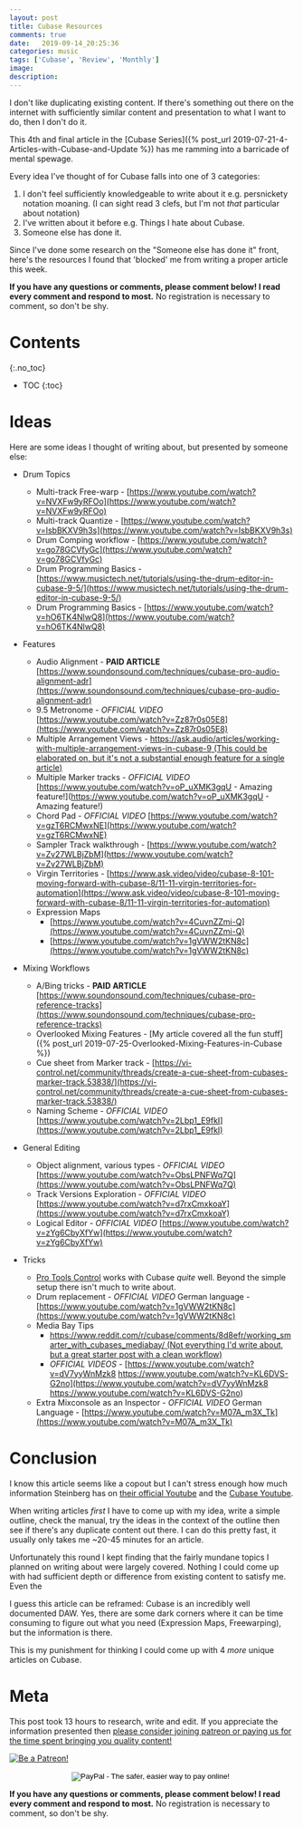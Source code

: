 ```yaml
---
layout: post
title: Cubase Resources
comments: true
date:   2019-09-14_20:25:36 
categories: music
tags: ['Cubase', 'Review', 'Monthly']
image:
description:
---
```


I don't like duplicating existing content. If there's something out there on the internet with sufficiently similar content and presentation to what I want to do, then I don't do it.

This 4th and final article in the [Cubase Series]({% post_url 2019-07-21-4-Articles-with-Cubase-and-Update %}) has me ramming into a barricade of mental spewage.

Every idea I've thought of for Cubase falls into one of 3 categories:

1. I don't feel sufficiently knowledgeable to write about it e.g. persnickety notation moaning. (I can sight read 3 clefs, but I'm not _that_ particular about notation)
2. I've written about it before e.g. Things I hate about Cubase.
3. Someone else has done it.

Since I've done some research on the "Someone else has done it" front, here's the resources I found that 'blocked' me from writing a proper article this week.

<!--more-->

**If you have any questions or comments, please comment below! I read every comment and respond to most.** No registration is necessary to comment, so don't be shy.

# Contents
{:.no_toc}
* TOC
{:toc}

# Ideas

Here are some ideas I thought of writing about, but presented by someone else:

* Drum Topics
    * Multi-track Free-warp - [https://www.youtube.com/watch?v=NVXFw9yRFOo](https://www.youtube.com/watch?v=NVXFw9yRFOo)
    * Multi-track Quantize - [https://www.youtube.com/watch?v=IsbBKXV9h3s](https://www.youtube.com/watch?v=IsbBKXV9h3s)
    * Drum Comping workflow - [https://www.youtube.com/watch?v=go78GCVfyGc](https://www.youtube.com/watch?v=go78GCVfyGc)
    * Drum Programming Basics - [https://www.musictech.net/tutorials/using-the-drum-editor-in-cubase-9-5/](https://www.musictech.net/tutorials/using-the-drum-editor-in-cubase-9-5/)
    * Drum Programming Basics - [https://www.youtube.com/watch?v=hO6TK4NlwQ8](https://www.youtube.com/watch?v=hO6TK4NlwQ8)

* Features
    * Audio Alignment - **PAID ARTICLE** [https://www.soundonsound.com/techniques/cubase-pro-audio-alignment-adr](https://www.soundonsound.com/techniques/cubase-pro-audio-alignment-adr)
    * 9.5 Metronome - _OFFICIAL VIDEO_ [https://www.youtube.com/watch?v=Zz87r0s05E8](https://www.youtube.com/watch?v=Zz87r0s05E8)
    * Multiple Arrangement Views - [https://ask.audio/articles/working-with-multiple-arrangement-views-in-cubase-9 (This could be elaborated on, but it's not a substantial enough feature for a single article)](https://ask.audio/articles/working-with-multiple-arrangement-views-in-cubase-9 (This could be elaborated on, but it's not a substantial enough feature for a single article))
    * Multiple Marker tracks - _OFFICIAL VIDEO_ [https://www.youtube.com/watch?v=oP_uXMK3gqU - Amazing feature!](https://www.youtube.com/watch?v=oP_uXMK3gqU - Amazing feature!)
    * Chord Pad - _OFFICIAL VIDEO_ [https://www.youtube.com/watch?v=gzT6RCMwxNE](https://www.youtube.com/watch?v=gzT6RCMwxNE)
    * Sampler Track walkthrough - [https://www.youtube.com/watch?v=Zv27WLBjZbM](https://www.youtube.com/watch?v=Zv27WLBjZbM)
    * Virgin Territories - [https://www.ask.video/video/cubase-8-101-moving-forward-with-cubase-8/11-11-virgin-territories-for-automation](https://www.ask.video/video/cubase-8-101-moving-forward-with-cubase-8/11-11-virgin-territories-for-automation)
    * Expression Maps
        * [https://www.youtube.com/watch?v=4CuvnZZmi-Q](https://www.youtube.com/watch?v=4CuvnZZmi-Q)
        * [https://www.youtube.com/watch?v=1gVWW2tKN8c](https://www.youtube.com/watch?v=1gVWW2tKN8c)

* Mixing Workflows
    * A/Bing tricks - **PAID ARTICLE** [https://www.soundonsound.com/techniques/cubase-pro-reference-tracks](https://www.soundonsound.com/techniques/cubase-pro-reference-tracks)
    * Overlooked Mixing Features - [My article covered all the fun stuff]({% post_url 2019-07-25-Overlooked-Mixing-Features-in-Cubase %})
    * Cue sheet from Marker track - [https://vi-control.net/community/threads/create-a-cue-sheet-from-cubases-marker-track.53838/](https://vi-control.net/community/threads/create-a-cue-sheet-from-cubases-marker-track.53838/)
    * Naming Scheme - _OFFICIAL VIDEO_ [https://www.youtube.com/watch?v=2Lbp1_E9fkI](https://www.youtube.com/watch?v=2Lbp1_E9fkI)
    
* General Editing
    * Object alignment, various types - _OFFICIAL VIDEO_ [https://www.youtube.com/watch?v=ObsLPNFWq7Q](https://www.youtube.com/watch?v=ObsLPNFWq7Q)
    * Track Versions Exploration - _OFFICIAL VIDEO_ [https://www.youtube.com/watch?v=d7rxCmxkoaY](https://www.youtube.com/watch?v=d7rxCmxkoaY)
    * Logical Editor - _OFFICIAL VIDEO_ [https://www.youtube.com/watch?v=zYg6CbyXfYw](https://www.youtube.com/watch?v=zYg6CbyXfYw)

* Tricks
    * [Pro Tools Control](https://www.avid.com/products/pro-tools-control) works with Cubase _quite_ well. Beyond the simple setup there isn't much to write about.
    * Drum replacement - _OFFICIAL VIDEO_ German language - [https://www.youtube.com/watch?v=1gVWW2tKN8c](https://www.youtube.com/watch?v=1gVWW2tKN8c)
    * Media Bay Tips
        * [https://www.reddit.com/r/cubase/comments/8d8efr/working_smarter_with_cubases_mediabay/ (Not everything I'd write about, but a great starter post with a clean workflow)](https://www.reddit.com/r/cubase/comments/8d8efr/working_smarter_with_cubases_mediabay/ (Not everything I'd write about, but a great starter post with a clean workflow))
        * _OFFICIAL VIDEOS_ - [https://www.youtube.com/watch?v=dV7yyWnMzk8 https://www.youtube.com/watch?v=KL6DVS-G2no](https://www.youtube.com/watch?v=dV7yyWnMzk8 https://www.youtube.com/watch?v=KL6DVS-G2no)
    * Extra Mixconsole as an Inspector - _OFFICIAL VIDEO_ German Language - [https://www.youtube.com/watch?v=M07A_m3X_Tk](https://www.youtube.com/watch?v=M07A_m3X_Tk)

# Conclusion

I know this article seems like a copout but I can't stress enough how much information Steinberg has on [their official Youtube](https://www.youtube.com/user/SteinbergSoftware/videos) and the [Cubase Youtube](https://www.youtube.com/channel/UCcQBdibdDxH2ngu3kNPYOEA).

When writing articles _first_ I have to come up with my idea, write a simple outline, check the manual, try the ideas in the context of the outline then see if there's any duplicate content out there. I can do this pretty fast, it usually only takes me ~20-45 minutes for an article.

Unfortunately this round I kept finding that the fairly mundane topics I planned on writing about were largely covered. Nothing I could come up with had sufficient depth or difference from existing content to satisfy me. Even the 

I guess this article can be reframed: Cubase is an incredibly well documented DAW. Yes, there are some dark corners where it can be time consuming to figure out what you need (Expression Maps, Freewarping), but the information is there.

This is my punishment for thinking I could come up with 4 _more_ unique articles on Cubase. 

# Meta

This post took 13 hours to research, write and edit. If you appreciate the information presented then <a href="/DonateNow/">please consider joining patreon or paying us for the time spent bringing you quality content!</a>

<a href="https://www.patreon.com/bePatron?u=7465992"> <img class="patreon-button" src="/assets/Patreon.png" alt="Be a Patreon!"></a>

<form style="text-align: center;" action="https://www.paypal.com/cgi-bin/webscr" method="post" target="_top">
<input type="hidden" name="cmd" value="_s-xclick">
<input type="hidden" name="hosted_button_id" value="BR247JAZBTUJJ">
<input type="image" src="https://www.paypalobjects.com/en_US/i/btn/btn_donateCC_LG.gif" border="0" name="submit" alt="PayPal - The safer, easier way to pay online!">
<img alt="" border="0" src="https://www.paypalobjects.com/en_US/i/scr/pixel.gif" width="1" height="1">
</form>

**If you have any questions or comments, please comment below! I read every comment and respond to most.** No registration is necessary to comment, so don't be shy.

